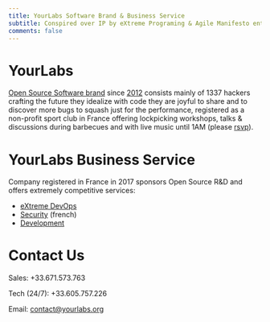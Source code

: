 ```yaml
---
title: YourLabs Software Brand & Business Service
subtitle: Conspired over IP by eXtreme Programing & Agile Manifesto enthusiasts.
comments: false
---
```


# YourLabs

[Open Source Software brand](https://yourlabs.io/oss) since
[2012](https://github.com/yourlabs/django-autocomplete-light) consists mainly
of 1337 hackers crafting the future they idealize with code they are joyful to
share and to discover more bugs to squash just for the performance, registered
as a non-profit sport club in France offering lockpicking workshops, talks &
discussions during barbecues and with live music until
1AM (please [rsvp](https://www.meetup.com/Angouleme-Hack-Dev-Barcamp-1337/)).

# YourLabs Business Service

Company registered in France in 2017 sponsors Open Source R&D and offers
extremely competitive services:

- [eXtreme DevOps](https://blog.yourlabs.org/posts/2020-02-08-bigsudo-extreme-devops-hacking-operations/)
- [Security](https://blog.yourlabs.org/secops/) (french)
- [Development](https://yourlabs.io/oss)

# Contact Us

Sales: +33.671.573.763

Tech (24/7): +33.605.757.226

Email: contact@yourlabs.org
